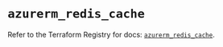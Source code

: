 # `azurerm_redis_cache`

Refer to the Terraform Registry for docs: [`azurerm_redis_cache`](https://registry.terraform.io/providers/hashicorp/azurerm/4.11.0/docs/resources/redis_cache).
